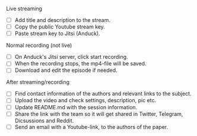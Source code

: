 Live streaming
- [ ] Add title and description to the stream.
- [ ] Copy the public Youtube stream key.
- [ ] Paste stream key to Jitsi (Anduck).

Normal recording (not live)
- [ ] On Anduck's Jitsi server, click start recording.
- [ ] When the recording stops, the mp4-file will be saved.
- [ ] Download and edit the episode if needed.

After streaming/recording
- [ ] Find contact information of the authors and relevant links to the subject.
- [ ] Upload the video and check settings, description, pic etc.
- [ ] Update README.md with the session information.
- [ ] Share the link with the team so it will get shared in Twitter, Telegram, Dicsussions and Reddit.
- [ ] Send an email with a Youtube-link, to the authors of the paper.
